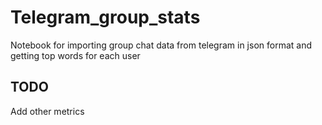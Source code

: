 # Telegram_group_stats
Notebook for importing group chat data from telegram in json format and getting top words for each user

## TODO
Add other metrics
